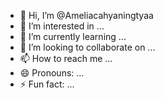 - 👋 Hi, I’m @Ameliacahyaningtyaa
- 👀 I’m interested in ...
- 🌱 I’m currently learning ...
- 💞️ I’m looking to collaborate on ...
- 📫 How to reach me ...
- 😄 Pronouns: ...
- ⚡ Fun fact: ...

<!---
Ameliacah/Ameliacah is a ✨ special ✨ repository because its `README.md` (this file) appears on your GitHub profile.
You can click the Preview link to take a look at your changes.
--->
